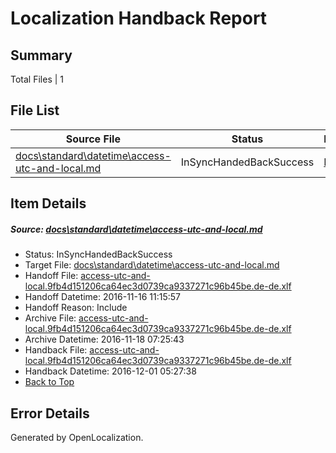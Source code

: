 # <a name='report-top'></a> Localization Handback Report

## Summary
 Total Files | 1

## File List
 Source File | Status | Details 
 ----------- | ------ | ------- 
 [docs\standard\datetime\access-utc-and-local.md](https://github.com/dotnet/docs/blob/c40c28da09e8a122b542463c197196c82c81dd19/docs/standard/datetime/access-utc-and-local.md) | InSyncHandedBackSuccess | [Details](#ab419cf365b61399ea41e99c15e276584ad0db313337)

## Item Details
##### <a name='ab419cf365b61399ea41e99c15e276584ad0db313337'></a> Source: [docs\standard\datetime\access-utc-and-local.md](https://github.com/dotnet/docs/blob/c40c28da09e8a122b542463c197196c82c81dd19/docs/standard/datetime/access-utc-and-local.md)
* Status: InSyncHandedBackSuccess
* Target File: [docs\standard\datetime\access-utc-and-local.md](https://github.com/dotnet/docs.de-de/blob/def0c43cae358dcc25ed6609735a84b725a8aaf9/docs/standard/datetime/access-utc-and-local.md)
* Handoff File: [access-utc-and-local.9fb4d151206ca64ec3d0739ca9337271c96b45be.de-de.xlf](https://github.com/dotnet/docs.handoff/blob/dab63646e3a29d8a7a883198cd4a9159618c1eb4/ol-handoff/dotnet/docs.de-de/master/ht-p2/access-utc-and-local.9fb4d151206ca64ec3d0739ca9337271c96b45be.de-de.xlf)
* Handoff Datetime: 2016-11-16 11:15:57
* Handoff Reason: Include
* Archive File: [access-utc-and-local.9fb4d151206ca64ec3d0739ca9337271c96b45be.de-de.xlf](https://github.com/dotnet/docs.handoff/blob/9863d9b09ca5b3e2afe806da809e3c9a2fcc77f7/ol-archive/dotnet/docs.de-de/master/ht-p2/access-utc-and-local.9fb4d151206ca64ec3d0739ca9337271c96b45be.de-de.xlf)
* Archive Datetime: 2016-11-18 07:25:43
* Handback File: [access-utc-and-local.9fb4d151206ca64ec3d0739ca9337271c96b45be.de-de.xlf](https://github.com/dotnet/docs.handback/blob/9c1ce51e0f752a016b30a1fdcc8826c430213d4f/ol-handback/dotnet/docs.de-de/master/ht-p2/access-utc-and-local.9fb4d151206ca64ec3d0739ca9337271c96b45be.de-de.xlf)
* Handback Datetime: 2016-12-01 05:27:38
* [Back to Top](#report-top)


## Error Details

Generated by OpenLocalization.
